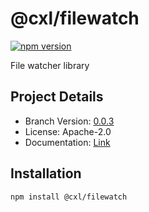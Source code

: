 # @cxl/filewatch 
	
[![npm version](https://badge.fury.io/js/%40cxl%2Ffilewatch.svg)](https://badge.fury.io/js/%40cxl%2Ffilewatch)

File watcher library

## Project Details

-   Branch Version: [0.0.3](https://npmjs.com/package/@cxl/filewatch/v/0.0.3)
-   License: Apache-2.0
-   Documentation: [Link](https://cxlio.github.io/cxl/filewatch)

## Installation

	npm install @cxl/filewatch

